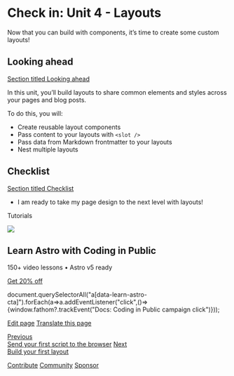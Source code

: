 Check in: Unit 4 - Layouts
==========================

Now that you can build with components, it’s time to create some custom layouts!

Looking ahead
-------------

[Section titled Looking ahead](#looking-ahead)

In this unit, you’ll build layouts to share common elements and styles across your pages and blog posts.

To do this, you will:

*   Create reusable layout components
*   Pass content to your layouts with `<slot />`
*   Pass data from Markdown frontmatter to your layouts
*   Nest multiple layouts

Checklist
---------

[Section titled Checklist](#checklist)

 *    I am ready to take my page design to the next level with layouts!

Tutorials

![](/_astro/CodingInPublic.DpaYu7Qd_5sx41.webp)

Learn Astro with **Coding in Public**
-------------------------------------

150+ video lessons • Astro v5 ready

[Get 20% off](https://learnastro.dev?code=ASTRO_PROMO)

document.querySelectorAll("a\[data-learn-astro-cta\]").forEach(a=>a.addEventListener("click",()=>{window.fathom?.trackEvent("Docs: Coding in Public campaign click")}));

[Edit page](https://github.com/withastro/docs/edit/main/src/content/docs/en/tutorial/4-layouts/index.mdx) [Translate this page](https://contribute.docs.astro.build/guides/i18n/)

[Previous  
Send your first script to the browser](/en/tutorial/3-components/4/) [Next  
Build your first layout](/en/tutorial/4-layouts/1/)

[Contribute](/en/contribute/) [Community](https://astro.build/chat) [Sponsor](https://opencollective.com/astrodotbuild)